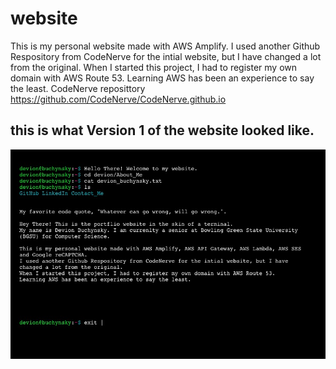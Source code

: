 # website 
This is my personal website made with AWS Amplify. I used another Github Respository from CodeNerve for the intial website, but I have changed a lot from the original.
When I started this project, I had to register my own domain with AWS Route 53. Learning AWS has been an experience to say the least. 
CodeNerve reposittory https://github.com/CodeNerve/CodeNerve.github.io

## this is what Version 1 of the website looked like.
![screenshot of v1 website](images/website_v1.jpg)
